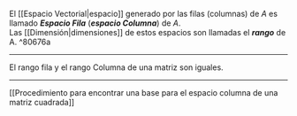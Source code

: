 El [[Espacio Vectorial|espacio]] generado por las filas (columnas) de $A$ es llamado ***Espacio Fila*** (***espacio Columna***) de $A$.  
Las [[Dimensión|dimensiones]] de estos espacios son llamadas el ***rango*** de A. ^80676a
***
El rango fila y el rango Columna de una matriz son iguales.
***
[[Procedimiento para encontrar una base para el espacio columna de una matriz cuadrada]]